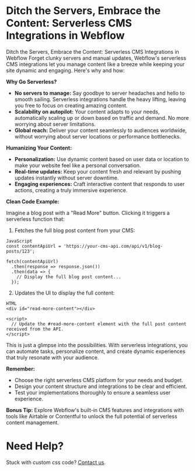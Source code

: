 # Ditch the Servers, Embrace the Content: Serverless CMS Integrations in Webflow


Ditch the Servers, Embrace the Content: Serverless CMS Integrations in Webflow
Forget clunky servers and manual updates, Webflow's serverless CMS integrations let you manage content like a breeze while keeping your site dynamic and engaging. Here's why and how:

**Why Go Serverless?**

  - **No servers to manage:** Say goodbye to server headaches and hello to smooth sailing. Serverless integrations handle the heavy lifting, leaving you free to focus on creating amazing content.
  - **Scalability on autopilot:** Your content adapts to your needs, automatically scaling up or down based on traffic and demand. No more worrying about server limitations.
  - **Global reach:** Deliver your content seamlessly to audiences worldwide, without worrying about server locations or performance bottlenecks.

**Humanizing Your Content:**

  - **Personalization:** Use dynamic content based on user data or location to make your website feel like a personal conversation.
  - **Real-time updates:** Keep your content fresh and relevant by pushing updates instantly without server downtime.
  - **Engaging experiences:** Craft interactive content that responds to user actions, creating a truly immersive experience.

**Clean Code Example:**

Imagine a blog post with a "Read More" button. Clicking it triggers a serverless function that:

1. Fetches the full blog post content from your CMS:
```
JavaScript
const contentApiUrl = 'https://your-cms-api.com/api/v1/blog-posts/123';

fetch(contentApiUrl)
  .then(response => response.json())
  .then(data => {
    // Display the full blog post content...
  });

```

2. Updates the UI to display the full content:
```
HTML
<div id="read-more-content"></div>

<script>
  // Update the #read-more-content element with the full post content received from the API.
</script>

```

This is just a glimpse into the possibilities. With serverless integrations, you can automate tasks, personalize content, and create dynamic experiences that truly resonate with your audience.

**Remember:**

  - Choose the right serverless CMS platform for your needs and budget.
  - Design your content structure and integrations to be clear and efficient.
  - Test your implementations thoroughly to ensure a seamless user experience.

**Bonus Tip:** Explore Webflow's built-in CMS features and integrations with tools like Airtable or Contentful to unlock the full potential of serverless content management.


# Need Help?
Stuck with custom css code? [Contact us](https://epyc.in/).

